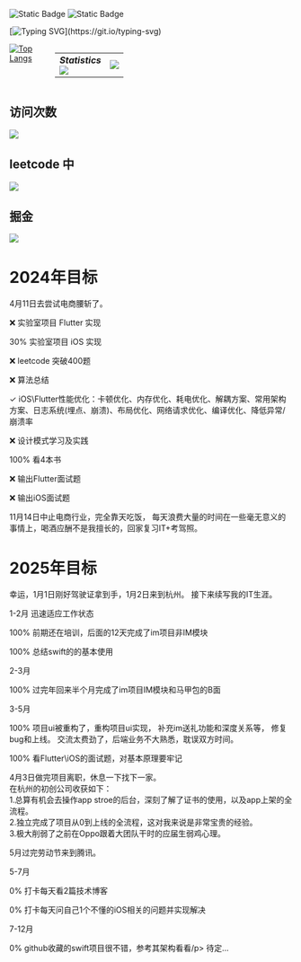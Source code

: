 
![Static Badge](https://img.shields.io/badge/xsh_never_forget_to_be_a_superman-blue)
![Static Badge](https://img.shields.io/badge/Flutter-iOS-blue)

[![Typing SVG](https://readme-typing-svg.herokuapp.com?font=Fira+Code&pause=1000&color=21F74D&random=false&width=435&lines=我的世界很大，有无限的可能性。;所有的一切，从这张桌子开始。;它是我的现在，也是我的未来......)](https://git.io/typing-svg)

<div style="display: flex;flex-wrap: nowrap;">
  <!-- 第一个元素 -->
  <div style="margin-right: 10px;display: inline-block;">
    <a href="https://github.com/anuraghazra/github-readme-stats">
      <img src="https://github-readme-stats.vercel.app/api/top-langs/?username=mrginpadd&layout=compact&theme=dark&bg_color=00000000" alt="Top Langs">
    </a>
  </div>

  <!-- 第二个元素 -->
  <table style="display: inline-block;">
    <tr>
      <td align="center">
        <div><b><em><span>Statistics</span></em></b></div>
        <img align="left" src="./assets/metrics.plugin.isocalendar.svg" />
      </td>
      <td align="left">
        <img src="https://github-readme-stats.vercel.app/api?username=mrginpadd&hide_border=true&show_icons=true&theme=dark&bg_color=00000000"/>
      </td>
    </tr>
  </table>
</div>




## 访问次数
<div align="left">
<img src="https://profile-counter.glitch.me/mrginpadd/count.svg">
</div>



## leetcode 中

<img src="https://stats.justsong.cn/api/leetcode/?username=xushihao&theme=light&cn=true"></img>

## 掘金
<img src="https://stats.justsong.cn/api/juejin?id=4877442362455"></img>


<h1>2024年目标</h1>

4月11日去尝试电商腰斩了。

<p>❌ 实验室项目 Flutter 实现</p>
<p>30% 实验室项目 iOS 实现</p>
<p>❌ leetcode 突破400题</p>
<p>❌ 算法总结</p>
<p>✓ iOS\Flutter性能优化：卡顿优化、内存优化、耗电优化、解耦方案、常用架构方案、日志系统(埋点、崩溃)、布局优化、网络请求优化、编译优化、降低异常/崩溃率</p>
<p>❌ 设计模式学习及实践</p>
<p>100% 看4本书</p>
<p>❌ 输出Flutter面试题</p>
<p>❌ 输出iOS面试题</p>

11月14日中止电商行业，完全靠天吃饭， 每天浪费大量的时间在一些毫无意义的事情上，喝酒应酬不是我擅长的，回家复习IT+考驾照。

<h1>2025年目标</h1>
幸运，1月1日刚好驾驶证拿到手，1月2日来到杭州。
接下来续写我的IT生涯。

1-2月 迅速适应工作状态
<p>100% 前期还在培训，后面的12天完成了im项目非IM模块 </p>
<p>100% 总结swift的的基本使用</p>

2-3月
<p>100% 过完年回来半个月完成了im项目IM模块和马甲包的B面 </p>

3-5月
<p>100% 项目ui被重构了，重构项目ui实现， 补充im送礼功能和深度关系等， 修复bug和上线。
   交流太费劲了，后端业务不大熟悉，耽误双方时间。
</p>
<p>100% 看Flutter\iOS的面试题，对基本原理要牢记</p>

4月3日做完项目离职，休息一下找下一家。 <br/>
在杭州的初创公司收获如下： <br/>
1.总算有机会去操作app stroe的后台，深刻了解了证书的使用，以及app上架的全流程。 <br/>
2.独立完成了项目从0到上线的全流程，这对我来说是非常宝贵的经验。  <br/>
3.极大削弱了之前在Oppo跟着大团队干时的应届生弱鸡心理。  <br/>

5月过完劳动节来到腾讯。

5-7月
<p>0% 打卡每天看2篇技术博客</p>
<p>0% 打卡每天问自己1个不懂的iOS相关的问题并实现解决</p>

7-12月 <p>0% github收藏的swift项目很不错，参考其架构看看/p>
待定...



